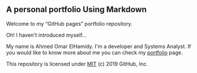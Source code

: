 ## A personal portfolio Using Markdown

Welcome to my “GitHub pages” portfolio repository.

Oh! I haven't introduced myself...

My name is Ahmed Omar ElHamidy. I'm a developer and Systems Analyst. If you would like to know more about me you can check my [portfolio](https://neo21181.github.io/Ahmed-Omar-portfolio/) page.

This repository is licensed under [MIT](../LICENSE) (c) 2019 GitHub, Inc.
